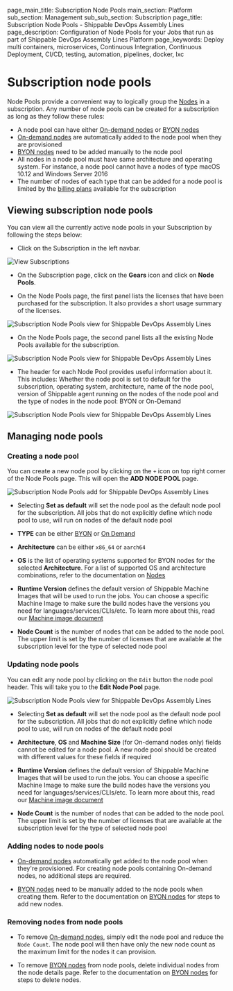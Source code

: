 page_main_title: Subscription Node Pools
main_section: Platform
sub_section: Management
sub_sub_section: Subscription
page_title: Subscription Node Pools - Shippable DevOps Assembly Lines
page_description: Configuration of Node Pools for your Jobs that run as part of Shippable DevOps Assembly Lines Platform
page_keywords: Deploy multi containers, microservices, Continuous Integration, Continuous Deployment, CI/CD, testing, automation, pipelines, docker, lxc

# Subscription node pools

Node Pools provide a convenient way to logically group the [Nodes](http://localhost:5555/platform/runtime/overview/#nodes) in a subscription. Any number of node pools can be created for a subscription as long as they follow these rules:

- A node pool can have either [On-demand nodes](platform/runtime/nodes/#on-demand-nodes) or [BYON nodes](platform/runtime/nodes/#byon-nodes)
- [On-demand nodes](platform/runtime/nodes/#on-demand-nodes) are
  automatically added to the node pool when they are provisioned
- [BYON nodes](platform/runtime/nodes/#byon-nodes) need to be added manually to the node pool
- All nodes in a node pool must have same architecture and operating system. For instance, a node pool
  cannot have a nodes of type macOS 10.12 and Windows Server 2016
- The number of nodes of each type that can be added for a node pool is limited by the [billing plans](/platform/management/subscription/billing) available for the subscription

## Viewing subscription node pools
You can view all the currently active node pools in your Subscription by following the steps below:

* Click on the Subscription in the left navbar.

<img src="/images/getting-started/account-settings.png" alt="View Subscriptions">

* On the Subscription page, click on the **Gears** icon and click on **Node Pools**.

* On the Node Pools page, the first panel lists the licenses that have been
  purchased for the subscription. It also provides a short usage summary of the
  licenses.
<img src="/images/platform/management/subscription-node-pools-license.png" alt="Subscription Node Pools view for Shippable DevOps Assembly Lines" style="vertical-align: middle;display: block;margin-left: auto;margin-right: auto;"/>

* On the Node Pools page, the second panel lists all the existing Node Pools
  available for the subscription.
<img src="/images/platform/management/subscription-node-pools-list.png" alt="Subscription Node Pools view for Shippable DevOps Assembly Lines" style="vertical-align: middle;display: block;margin-left: auto;margin-right: auto;"/>


* The header for each Node Pool provides useful information about it. This
  includes: Whether the node pool is set to default for the subscription,
  operating system, architecture, name of the node pool, version of Shippable
  agent running on the nodes of the node pool and the type of nodes in the node
  pool: BYON or On-Demand
<img src="/images/platform/management/subscription-node-pools-header.png" alt="Subscription Node Pools view for Shippable DevOps Assembly Lines" style="vertical-align: middle;display: block;margin-left: auto;margin-right: auto;"/>

## Managing node pools

### Creating a node pool
You can create a new node pool by clicking on the `+` icon on top right corner
of the Node Pools page. This will open the **ADD NODE POOL** page.

<img src="/images/platform/management/subscription-node-pools-add.png" alt="Subscription Node Pools add for Shippable DevOps Assembly Lines" style="vertical-align: middle;display: block;margin-left: auto;margin-right: auto;"/>

* Selecting **Set as default** will set the node pool as the default node pool
  for the subscription. All jobs that do not explicitly define
  which node pool to use, will run on nodes of the default node pool

* **TYPE** can be either [BYON](platform/runtime/nodes/#byon-nodes) or [On Demand](platform/runtime/nodes/#on-demand-nodes)

* **Architecture** can be either `x86_64` or `aarch64`

* **OS** is the list of operating systems supported for BYON nodes for the
  selected **Architecture**. For a list of supported OS and architecture
  combinations, refer to the documentation on [Nodes](platform/runtime/nodes/)

* **Runtime Version** defines the default version of Shippable Machine Images that will be used to run the jobs. You can choose a specific Machine Image to make sure the build nodes have the versions you need for languages/services/CLIs/etc. To learn more about this, read our [Machine image document](/platform/runtime/ami/ami-overview)

* **Node Count** is the number of nodes that can be added to the node pool. The
  upper limit is set by the number of licenses that are available at the
  subscription level for the type of selected node pool

### Updating node pools
You can edit any node pool by clicking on the `Edit` button the node pool
header. This will take you to the **Edit Node Pool** page.

<img src="/images/platform/management/subscription-node-pools-edit.png" alt="Subscription Node Pools view for Shippable DevOps Assembly Lines" style="vertical-align: middle;display: block;margin-left: auto;margin-right: auto;"/>

* Selecting **Set as default** will set the node pool as the default node pool
  for the subscription. All jobs that do not explicitly define
  which node pool to use, will run on nodes of the default node pool

* **Architecture**, **OS** and **Machine Size** (for On-demand nodes only) fields cannot be
  edited for a node pool. A new node pool should be created with different values
  for these fields if required

* **Runtime Version** defines the default version of Shippable Machine Images that will be used to run the jobs. You can choose a specific Machine Image to make sure the build nodes have the versions you need for languages/services/CLIs/etc. To learn more about this, read our [Machine image document](/platform/runtime/ami/ami-overview)

* **Node Count** is the number of nodes that can be added to the node pool. The
  upper limit is set by the number of licenses that are available at the
  subscription level for the type of selected node pool

### Adding nodes to node pools
* [On-demand nodes](platform/runtime/nodes/#on-demand-nodes) automatically get
added to the node pool when they're provisioned. For creating node pools
containing On-demand nodes, no additional steps are required.

* [BYON nodes](platform/runtime/nodes/#byon-nodes) need to be manually added
  to the node pools when creating them. Refer to the documentation on [BYON nodes](platform/runtime/nodes/#byon-nodes) for steps to add new nodes.

### Removing nodes from node pools
* To remove [On-demand nodes](platform/runtime/nodes/#on-demand-nodes), simply
  edit the node pool and reduce the `Node Count`. The node pool will then have
  only the new node count as the maximum limit for the nodes it can provision.

* To remove [BYON nodes](platform/runtime/nodes/#byon-nodes) from node pools,
  delete individual nodes from the node details page. Refer to the documentation on [BYON nodes](platform/runtime/nodes/#byon-nodes) for steps to delete nodes.
